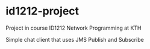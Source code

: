 # id1212-project
Project in course ID1212 Network Programming at KTH

Simple chat client that uses JMS Publish and Subscribe
